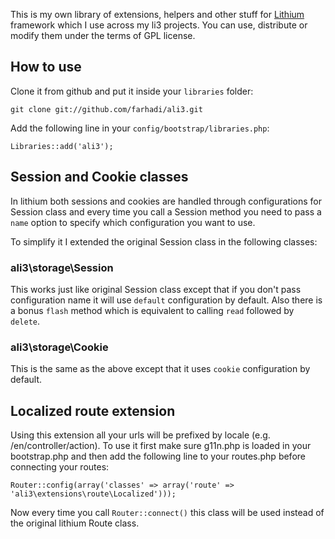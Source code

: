 This is my own library of extensions, helpers and other stuff for [Lithium](http://lithify.me)
framework which I use across my li3 projects.
You can use, distribute or modify them under the terms of GPL license.


How to use
----------

Clone it from github and put it inside your `libraries` folder:

	git clone git://github.com/farhadi/ali3.git

Add the following line in your `config/bootstrap/libraries.php`:

	Libraries::add('ali3');


Session and Cookie classes
--------------------------

In lithium both sessions and cookies are handled through configurations for Session class and
every time you call a Session method you need to pass a `name` option to specify which
configuration you want to use.

To simplify it I extended the original Session class in the following classes:


### ali3\storage\Session

This works just like original Session class except that if you don't pass configuration name
it will use `default` configuration  by default.
Also there is a bonus `flash` method which is equivalent to calling `read` followed by `delete`.


### ali3\storage\Cookie

This is the same as the above except that it uses `cookie` configuration by default.


Localized route extension
-------------------------

Using this extension all your urls will be prefixed by locale (e.g. /en/controller/action).
To use it first make sure g11n.php is loaded in your bootstrap.php and then add the following
line to your routes.php before connecting your routes:

	Router::config(array('classes' => array('route' => 'ali3\extensions\route\Localized')));

Now every time you call `Router::connect()` this class will be used instead of the original
lithium Route class.